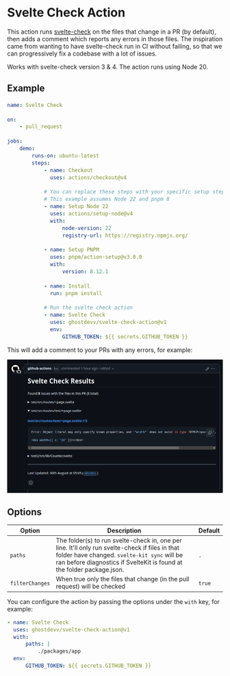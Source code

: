 # Svelte Check Action

This action runs [svelte-check](http://npmjs.com/svelte-check) on the files that change in a PR (by default), then adds a comment which reports any errors in those files. The inspiration came from wanting to have svelte-check run in CI without failing, so that we can progressively fix a codebase with a lot of issues.

Works with svelte-check version 3 & 4. The action runs using Node 20.

## Example

```yaml
name: Svelte Check

on:
    - pull_request

jobs:
    demo:
        runs-on: ubuntu-latest
        steps:
            - name: Checkout
              uses: actions/checkout@v4

            # You can replace these steps with your specific setup steps
            # This example assumes Node 22 and pnpm 8
            - name: Setup Node 22
              uses: actions/setup-node@v4
              with:
                  node-version: 22
                  registry-url: https://registry.npmjs.org/

            - name: Setup PNPM
              uses: pnpm/action-setup@v3.0.0
              with:
                  version: 8.12.1

            - name: Install
              run: pnpm install

            # Run the svelte check action
            - name: Svelte Check
              uses: ghostdevv/svelte-check-action@v1
              env:
                  GITHUB_TOKEN: ${{ secrets.GITHUB_TOKEN }}
```

This will add a comment to your PRs with any errors, for example:

![example comment](./.github/example-comment.png)

## Options

| Option          | Description                                                                                                                                                                                                              | Default |
| --------------- | ------------------------------------------------------------------------------------------------------------------------------------------------------------------------------------------------------------------------ | ------- |
| `paths`         | The folder(s) to run svelte-check in, one per line. It'll only run svelte-check if files in that folder have changed. `svelte-kit sync` will be ran before diagnostics if SvelteKit is found at the folder package.json. | `.`     |
| `filterChanges` | When true only the files that change (in the pull request) will be checked                                                                                                                                               | `true`  |

You can configure the action by passing the options under the `with` key, for example:

```yaml
- name: Svelte Check
  uses: ghostdevv/svelte-check-action@v1
  with:
      paths: |
          ./packages/app
  env:
      GITHUB_TOKEN: ${{ secrets.GITHUB_TOKEN }}
```

